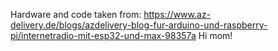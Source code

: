 Hardware and code taken from:
https://www.az-delivery.de/blogs/azdelivery-blog-fur-arduino-und-raspberry-pi/internetradio-mit-esp32-und-max-98357a
Hi mom!
